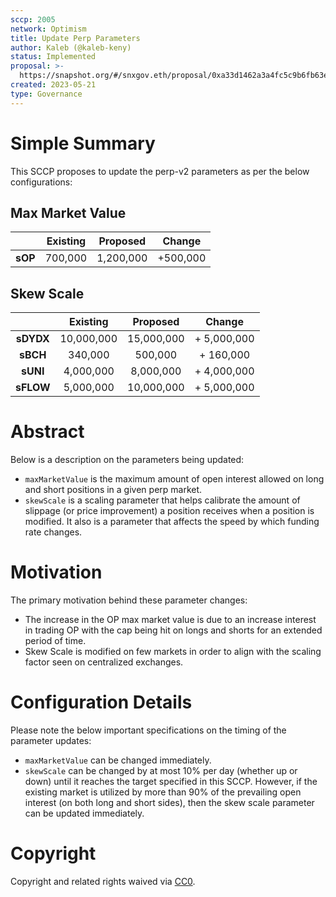 ```yaml
---
sccp: 2005
network: Optimism
title: Update Perp Parameters
author: Kaleb (@kaleb-keny)
status: Implemented
proposal: >-
  https://snapshot.org/#/snxgov.eth/proposal/0xa33d1462a3a4fc5c9b6fb63e390211f78e2a7ca6d849a2bcfe8f13203f0023da
created: 2023-05-21
type: Governance
---
```


# Simple Summary

This SCCP proposes to update the perp-v2 parameters as per the below configurations:

## Max Market Value

|            | **Existing** | **Proposed** |  **Change** |
|:----------:|:------------:|:------------:|:-----------:|
|  **sOP**   |    700,000   |    1,200,000 |   +500,000  |

## Skew Scale

|              | **Existing** |  **Proposed** |    **Change**    |
|:------------:|:------------:|:-------------:|:----------------:|
|   **sDYDX**  |  10,000,000  |    15,000,000 |      + 5,000,000 |
|   **sBCH**   |  340,000     |    500,000    |      + 160,000   |
|   **sUNI**   | 4,000,000    |    8,000,000  |      + 4,000,000 |
|   **sFLOW**  | 5,000,000    |    10,000,000 |      + 5,000,000 |


# Abstract

Below is a description on the parameters being updated:
- `maxMarketValue` is the maximum amount of open interest allowed on long and short positions in a given perp market.
- `skewScale` is a scaling parameter that helps calibrate the amount of slippage (or price improvement) a position receives when a position is modified. It also is a parameter that affects the speed by which funding rate changes.

# Motivation

The primary motivation behind these parameter changes:
- The increase in the OP max market value is due to an increase interest in trading OP with the cap being hit on longs and shorts for an extended period of time.
- Skew Scale is modified on few markets in order to align with the scaling factor seen on centralized exchanges.

# Configuration Details

Please note the below important specifications on the timing of the parameter updates:
- `maxMarketValue` can be changed immediately.
- `skewScale` can be changed by at most 10% per day (whether up or down) until it reaches the target specified in this SCCP. However, if the existing market is utilized by more than 90% of the prevailing open interest (on both long and short sides), then the skew scale parameter can be updated immediately.

# Copyright

Copyright and related rights waived via [CC0](https://creativecommons.org/publicdomain/zero/1.0/).
